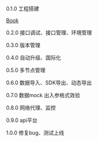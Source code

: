 0.1.0 工程搭建

[Book](./1.md)

0.2.0 接口调试、接口管理、环境管理

0.3.0 版本管理

0.4.0 自动升级、国际化

0.5.0 多节点管理

0.6.0 数据导入、SDK导出、动态导出

0.7.0 数据mock 出入参格式效验

0.8.0 网络代理、监控
  
0.9.0 api平台

1.0.0 修复bug、测试上线

